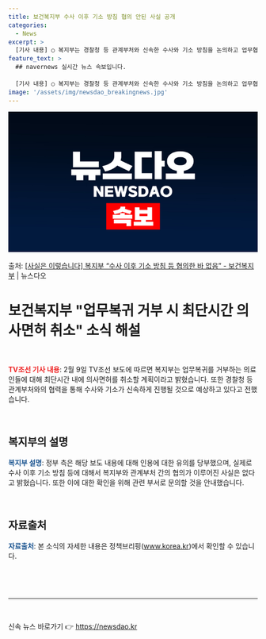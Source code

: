 ```yaml
---
title: 보건복지부 수사 이후 기소 방침 협의 안된 사실 공개
categories:
  - News
excerpt: >
  [기사 내용] ○ 복지부는 경찰청 등 관계부처와 신속한 수사와 기소 방침을 논의하고 업무협의도 완료했습니다.…
feature_text: >
  ## navernews 실시간 뉴스 속보입니다.

  [기사 내용] ○ 복지부는 경찰청 등 관계부처와 신속한 수사와 기소 방침을 논의하고 업무협의도 완료했습니다.…
image: '/assets/img/newsdao_breakingnews.jpg'
---
```


![뉴스다오 속보](/assets/img/newsdao_breakingnews.jpg)

<p>출처: <a href="https://newsdao.kr/3149" rel="dofollow">[사실은 이렇습니다] 복지부 “수사 이후 기소 방침 등 협의한 바 없음” - 보건복지부</a> | 뉴스다오</p>

<h1 data-ke-size="size26">보건복지부 "업무복귀 거부 시 최단시간 의사면허 취소" 소식 해설</h1>
<p data-ke-size="size16">&nbsp;</p>
<p data-ke-size="size16"><b><span style="color: #ee2323;">TV조선 기사 내용</span></b>: 2월 9일 TV조선 보도에 따르면 복지부는 업무복귀를 거부하는 의료인들에 대해 최단시간 내에 의사면허를 취소할 계획이라고 밝혔습니다. 또한 경찰청 등 관계부처와의 협력을 통해 수사와 기소가 신속하게 진행될 것으로 예상하고 있다고 전했습니다.</p>
<p data-ke-size="size16">&nbsp;</p>
<h2 data-ke-size="size26">복지부의 설명</h2>
<p data-ke-size="size16"><b><span style="color: #1a5490;">복지부 설명</span></b>: 정부 측은 해당 보도 내용에 대해 인용에 대한 유의를 당부했으며, 실제로 수사 이후 기소 방침 등에 대해서 복지부와 관계부처 간의 협의가 이루어진 사실은 없다고 밝혔습니다. 또한 이에 대한 확인을 위해 관련 부서로 문의할 것을 안내했습니다.</p>
<p data-ke-size="size16">&nbsp;</p>
<h2 data-ke-size="size26">자료출처</h2>
<p data-ke-size="size16"><b><span style="color: #1a5490;">자료출처</span></b>: 본 소식의 자세한 내용은 정책브리핑(<a href="https://www.korea.kr" target="_blank">www.korea.kr</a>)에서 확인할 수 있습니다.</p>
<p data-ke-size="size16">&nbsp;</p>
<p data-ke-size="size16">&nbsp;</p>
<hr>
<p data-ke-size="size16">&nbsp;</p> 

신속 뉴스 바로가기 👉 <a href="https://newsdao.kr" rel="dofollow">https://newsdao.kr</a>


